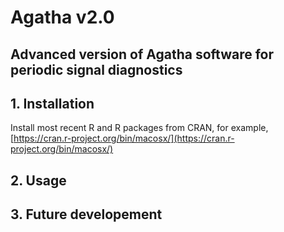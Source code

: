 # Agatha v2.0
## Advanced version of Agatha software for periodic signal diagnostics

## 1. Installation
Install most recent R and R packages from CRAN, for example, [https://cran.r-project.org/bin/macosx/](https://cran.r-project.org/bin/macosx/)

## 2. Usage


## 3. Future developement
